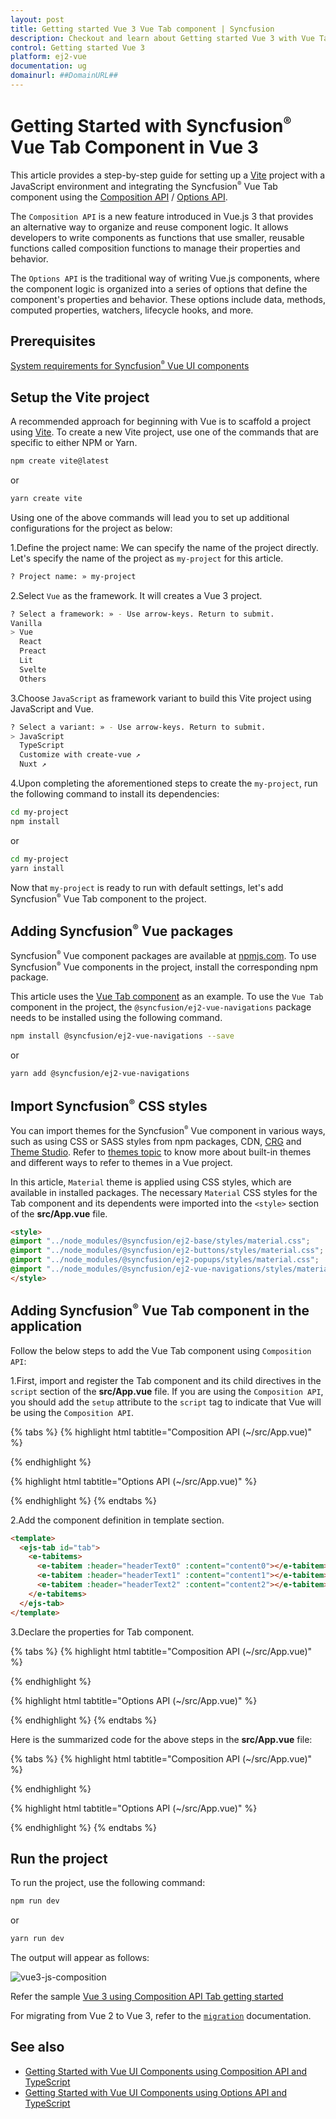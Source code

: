 ```yaml
---
layout: post
title: Getting started Vue 3 Vue Tab component | Syncfusion
description: Checkout and learn about Getting started Vue 3 with Vue Tab component of Syncfusion Essential JS 2 and more details.
control: Getting started Vue 3
platform: ej2-vue
documentation: ug
domainurl: ##DomainURL##
---
```


# Getting Started with Syncfusion<sup style="font-size:70%">&reg;</sup> Vue Tab Component in Vue 3

This article provides a step-by-step guide for setting up a [Vite](https://vitejs.dev/) project with a JavaScript environment and integrating the Syncfusion<sup style="font-size:70%">&reg;</sup> Vue Tab component using the [Composition API](https://vuejs.org/guide/introduction.html#composition-api) / [Options API](https://vuejs.org/guide/introduction.html#options-api).

The `Composition API` is a new feature introduced in Vue.js 3 that provides an alternative way to organize and reuse component logic. It allows developers to write components as functions that use smaller, reusable functions called composition functions to manage their properties and behavior.

The `Options API` is the traditional way of writing Vue.js components, where the component logic is organized into a series of options that define the component's properties and behavior. These options include data, methods, computed properties, watchers, lifecycle hooks, and more.

## Prerequisites

[System requirements for Syncfusion<sup style="font-size:70%">&reg;</sup> Vue UI components](https://ej2.syncfusion.com/vue/documentation/system-requirements)

## Setup the Vite project

A recommended approach for beginning with Vue is to scaffold a project using [Vite](https://vitejs.dev/). To create a new Vite project, use one of the commands that are specific to either NPM or Yarn.

```bash
npm create vite@latest
```

or

```bash
yarn create vite
```

Using one of the above commands will lead you to set up additional configurations for the project as below:

1.Define the project name: We can specify the name of the project directly. Let's specify the name of the project as `my-project` for this article.

```bash
? Project name: » my-project
```

2.Select `Vue` as the framework. It will creates a Vue 3 project.

```bash
? Select a framework: » - Use arrow-keys. Return to submit.
Vanilla
> Vue
  React
  Preact
  Lit
  Svelte
  Others
```

3.Choose `JavaScript` as framework variant to build this Vite project using JavaScript and Vue.

```bash
? Select a variant: » - Use arrow-keys. Return to submit.
> JavaScript
  TypeScript
  Customize with create-vue ↗
  Nuxt ↗
```

4.Upon completing the aforementioned steps to create the `my-project`, run the following command to install its dependencies:

```bash
cd my-project
npm install
```

or

```bash
cd my-project
yarn install
```

Now that `my-project` is ready to run with default settings, let's add Syncfusion<sup style="font-size:70%">&reg;</sup> Vue Tab component to the project.

## Adding Syncfusion<sup style="font-size:70%">&reg;</sup> Vue packages

Syncfusion<sup style="font-size:70%">&reg;</sup> Vue component packages are available at [npmjs.com](https://www.npmjs.com/search?q=ej2-vue). To use Syncfusion<sup style="font-size:70%">&reg;</sup> Vue components in the project, install the corresponding npm package.

This article uses the [Vue Tab component](https://www.syncfusion.com/vue-components/vue-tabs) as an example. To use the `Vue Tab` component in the project, the `@syncfusion/ej2-vue-navigations` package needs to be installed using the following command.

```bash
npm install @syncfusion/ej2-vue-navigations --save
```

or

```bash
yarn add @syncfusion/ej2-vue-navigations
```

## Import Syncfusion<sup style="font-size:70%">&reg;</sup> CSS styles

You can import themes for the Syncfusion<sup style="font-size:70%">&reg;</sup> Vue component in various ways, such as using CSS or SASS styles from npm packages, CDN, [CRG](https://crg.syncfusion.com/) and [Theme Studio](https://ej2.syncfusion.com/vue/documentation/appearance/theme-studio). Refer to [themes topic](https://ej2.syncfusion.com/vue/documentation/appearance/theme) to know more about built-in themes and different ways to refer to themes in a Vue project.

In this article, `Material` theme is applied using CSS styles, which are available in installed packages. The necessary `Material` CSS styles for the Tab component and its dependents were imported into the `<style>` section of the **src/App.vue** file.

```html
<style>
@import "../node_modules/@syncfusion/ej2-base/styles/material.css";
@import "../node_modules/@syncfusion/ej2-buttons/styles/material.css";
@import "../node_modules/@syncfusion/ej2-popups/styles/material.css";
@import "../node_modules/@syncfusion/ej2-vue-navigations/styles/material.css";
</style>
```

## Adding Syncfusion<sup style="font-size:70%">&reg;</sup> Vue Tab component in the application

Follow the below steps to add the Vue Tab component using `Composition API`:

1.First, import and register the Tab component and its child directives in the `script` section of the **src/App.vue** file. If you are using the `Composition API`, you should add the `setup` attribute to the `script` tag to indicate that Vue will be using the `Composition API`.

{% tabs %}
{% highlight html tabtitle="Composition API (~/src/App.vue)" %}
<script setup>
import {
  TabComponent as EjsTab, TabItemsDirective as ETabitems, TabItemDirective as ETabitem
} from "@syncfusion/ej2-vue-navigations";
</script>
{% endhighlight %}

{% highlight html tabtitle="Options API (~/src/App.vue)" %}
<script>
import {
  TabComponent,
  TabItemDirective,
  TabItemsDirective
} from "@syncfusion/ej2-vue-navigations";

export default {
  name: "App",
  components: {
    "ejs-tab": TabComponent,
    "e-tabitem": TabItemDirective,
    "e-tabitems": TabItemsDirective
  }
}
</script>
{% endhighlight %}
{% endtabs %}
   
2.Add the component definition in template section.

```html
<template>
  <ejs-tab id="tab">
    <e-tabitems>
      <e-tabitem :header="headerText0" :content="content0"></e-tabitem>
      <e-tabitem :header="headerText1" :content="content1"></e-tabitem>
      <e-tabitem :header="headerText2" :content="content2"></e-tabitem>
    </e-tabitems>
  </ejs-tab>
</template>
```

3.Declare the properties for Tab component.

{% tabs %}
{% highlight html tabtitle="Composition API (~/src/App.vue)" %}
<script setup>
const headerText0 = { text: "ASP.NET" };
const headerText1 = { text: "ASP.NET MVC" };
const headerText2 = { text: "JavaScript" };
const content0 =
  "ASP.NET is an open-source server-side web application framework designed for web development to produce " +
  "dynamic web pages. It was developed by Microsoft to allow programmers to build dynamic web sites, web applications " +
  "and web services. It was first released in January 2002 with version 1.0 of the .NET Framework, and is the successor " +
  "to Microsoft's Active Server Pages (ASP) technology. ASP.NET is built on the Common Language Runtime (CLR), allowing " +
  "programmers to write ASP.NET code using any supported .NET language. The ASP.NET SOAP extension framework allows " +
  "ASP.NET components to process SOAP messages.";

const content1 =
  "The ASP.NET MVC is a web application framework developed by Microsoft, which implements the " +
  "model–view–controller (MVC) pattern. It is open-source software, apart from the ASP.NET Web Forms component which is " +
  "proprietary. In the later versions of ASP.NET, ASP.NET MVC, ASP.NET Web API, and ASP.NET Web Pages (a platform using " +
  "only Razor pages) will merge into a unified MVC 6.The project is called ASP.NET vNext.";

const content2 =
  "JavaScript (JS) is an interpreted computer programming language. It was originally implemented as " +
  "part of web browsers so that client-side scripts could interact with the user, control the browser, communicate " +
  "asynchronously, and alter the document content that was displayed.[5] More recently, however, it has become common in " +
  "both game development and the creation of desktop applications.";
</script>
{% endhighlight %}

{% highlight html tabtitle="Options API (~/src/App.vue)" %}
<script>
  data: function() {
  return {
    headerText0: { text: "ASP.NET" },
    headerText1: { text: "ASP.NET MVC" },
    headerText2: { text: "JavaScript" },
    content0: "ASP.NET is an open-source server-side web application framework designed for web development to produce " +
      "dynamic web pages. It was developed by Microsoft to allow programmers to build dynamic web sites, web applications " +
      "and web services. It was first released in January 2002 with version 1.0 of the .NET Framework, and is the successor " +
      "to Microsoft's Active Server Pages (ASP) technology. ASP.NET is built on the Common Language Runtime (CLR), allowing " +
      "programmers to write ASP.NET code using any supported .NET language. The ASP.NET SOAP extension framework allows " +
      "ASP.NET components to process SOAP messages.",
    content1: "The ASP.NET MVC is a web application framework developed by Microsoft, which implements the " +
      "model–view–controller (MVC) pattern. It is open-source software, apart from the ASP.NET Web Forms component which is " +
      "proprietary. In the later versions of ASP.NET, ASP.NET MVC, ASP.NET Web API, and ASP.NET Web Pages (a platform using " +
      "only Razor pages) will merge into a unified MVC 6.The project is called ASP.NET vNext.",
    content2: "JavaScript (JS) is an interpreted computer programming language. It was originally implemented as " +
      "part of web browsers so that client-side scripts could interact with the user, control the browser, communicate " +
      "asynchronously, and alter the document content that was displayed.[5] More recently, however, it has become common in " +
      "both game development and the creation of desktop applications."
  }
}
</script>
{% endhighlight %}
{% endtabs %}

Here is the summarized code for the above steps in the **src/App.vue** file:

{% tabs %}
{% highlight html tabtitle="Composition API (~/src/App.vue)" %}
<template>
  <ejs-tab id="tab">
    <e-tabitems>
      <e-tabitem :header="headerText0" :content="content0"></e-tabitem>
      <e-tabitem :header="headerText1" :content="content1"></e-tabitem>
      <e-tabitem :header="headerText2" :content="content2"></e-tabitem>
    </e-tabitems>
  </ejs-tab>
</template>

<script setup>
import {
  TabComponent as EjsTab, TabItemsDirective as ETabitems, TabItemDirective as ETabitem
} from "@syncfusion/ej2-vue-navigations";

const headerText0 = { text: "ASP.NET" };
const headerText1 = { text: "ASP.NET MVC" };
const headerText2 = { text: "JavaScript" };
const content0 =
  "ASP.NET is an open-source server-side web application framework designed for web development to produce " +
  "dynamic web pages. It was developed by Microsoft to allow programmers to build dynamic web sites, web applications " +
  "and web services. It was first released in January 2002 with version 1.0 of the .NET Framework, and is the successor " +
  "to Microsoft's Active Server Pages (ASP) technology. ASP.NET is built on the Common Language Runtime (CLR), allowing " +
  "programmers to write ASP.NET code using any supported .NET language. The ASP.NET SOAP extension framework allows " +
  "ASP.NET components to process SOAP messages.";

const content1 =
  "The ASP.NET MVC is a web application framework developed by Microsoft, which implements the " +
  "model–view–controller (MVC) pattern. It is open-source software, apart from the ASP.NET Web Forms component which is " +
  "proprietary. In the later versions of ASP.NET, ASP.NET MVC, ASP.NET Web API, and ASP.NET Web Pages (a platform using " +
  "only Razor pages) will merge into a unified MVC 6.The project is called ASP.NET vNext.";

const content2 =
  "JavaScript (JS) is an interpreted computer programming language. It was originally implemented as " +
  "part of web browsers so that client-side scripts could interact with the user, control the browser, communicate " +
  "asynchronously, and alter the document content that was displayed.[5] More recently, however, it has become common in " +
  "both game development and the creation of desktop applications.";
</script>

<style>
@import "../node_modules/@syncfusion/ej2-base/styles/material.css";
@import "../node_modules/@syncfusion/ej2-buttons/styles/material.css";
@import "../node_modules/@syncfusion/ej2-popups/styles/material.css";
@import "../node_modules/@syncfusion/ej2-vue-navigations/styles/material.css";
</style>
{% endhighlight %}

{% highlight html tabtitle="Options API (~/src/App.vue)" %}
<template>
  <ejs-tab id="tab">
    <e-tabitems>
      <e-tabitem :header="headerText0" :content="content0"></e-tabitem>
      <e-tabitem :header="headerText1" :content="content1"></e-tabitem>
      <e-tabitem :header="headerText2" :content="content2"></e-tabitem>
    </e-tabitems>
  </ejs-tab>
</template>
<script>
import {
  TabComponent,
  TabItemDirective,
  TabItemsDirective,
} from "@syncfusion/ej2-vue-navigations";
export default {
  name: "App",
  components: {
    "ejs-tab": TabComponent,
    "e-tabitem": TabItemDirective,
    "e-tabitems": TabItemsDirective
  },
  data: function () {
    return {
      headerText0: { text: "ASP.NET" },
      headerText1: { text: "ASP.NET MVC" },
      headerText2: { text: "JavaScript" },
      content0: "ASP.NET is an open-source server-side web application framework designed for web development to produce " +
        "dynamic web pages. It was developed by Microsoft to allow programmers to build dynamic web sites, web applications " +
        "and web services. It was first released in January 2002 with version 1.0 of the .NET Framework, and is the successor " +
        "to Microsoft's Active Server Pages (ASP) technology. ASP.NET is built on the Common Language Runtime (CLR), allowing " +
        "programmers to write ASP.NET code using any supported .NET language. The ASP.NET SOAP extension framework allows " +
        "ASP.NET components to process SOAP messages.",
      content1: "The ASP.NET MVC is a web application framework developed by Microsoft, which implements the " +
        "model–view–controller (MVC) pattern. It is open-source software, apart from the ASP.NET Web Forms component which is " +
        "proprietary. In the later versions of ASP.NET, ASP.NET MVC, ASP.NET Web API, and ASP.NET Web Pages (a platform using " +
        "only Razor pages) will merge into a unified MVC 6.The project is called ASP.NET vNext.",
      content2: "JavaScript (JS) is an interpreted computer programming language. It was originally implemented as " +
        "part of web browsers so that client-side scripts could interact with the user, control the browser, communicate " +
        "asynchronously, and alter the document content that was displayed.[5] More recently, however, it has become common in " +
        "both game development and the creation of desktop applications."
    }
  }
}
</script>

<style>
@import "../node_modules/@syncfusion/ej2-base/styles/material.css";
@import "../node_modules/@syncfusion/ej2-buttons/styles/material.css";
@import "../node_modules/@syncfusion/ej2-popups/styles/material.css";
@import "../node_modules/@syncfusion/ej2-vue-navigations/styles/material.css";
</style>

{% endhighlight %}
{% endtabs %}
## Run the project

To run the project, use the following command:

```bash
npm run dev
```

or

```bash
yarn run dev
```

The output will appear as follows:

![vue3-js-composition](./images/vue3-composition-tab.png)

Refer the sample [Vue 3 using Composition API Tab getting started](https://github.com/SyncfusionExamples/vue3-tab-getting-started)

For migrating from Vue 2 to Vue 3, refer to the [`migration`](https://ej2.syncfusion.com/vue/documentation/getting-started/vue3-tutorial#migration-from-vue-2-to-vue-3) documentation.

## See also

* [Getting Started with Vue UI Components using Composition API and TypeScript](https://ej2.syncfusion.com/vue/documentation/getting-started/vue-3-ts-composition)
* [Getting Started with Vue UI Components using Options API and TypeScript](https://ej2.syncfusion.com/vue/documentation/getting-started/vue-3-ts-options)